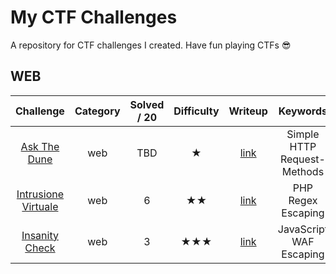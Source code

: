 # My CTF Challenges

A repository for CTF challenges I created. Have fun playing CTFs :sunglasses:

## WEB

|Challenge|Category|Solved / 20|Difficulty|Writeup|Keywords|
|:-:|:-:|:-:|:-:|:-:|:-:|
|[Ask The Dune](challenges/atd)|web|TBD|★|[link](challenges/atd/README.md)|Simple HTTP Request-Methods|
|[Intrusione Virtuale](challenges/intrusione-virtuale)|web|6|★★|[link](challenges/intrusione-virtuale/README.md)|PHP Regex Escaping|
|[Insanity Check](challenges/insanity-check)|web|3|★★★|[link](challenges/insanity-check/README.md)|JavaScript WAF Escaping|

